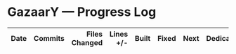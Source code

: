 # GazaarY — Progress Log

| Date | Commits | Files Changed | Lines +/- | Built | Fixed | Next | Dedication | Comprehension | Resilience |
|---|---:|---:|---:|---|---|---|---:|---:|---:|
